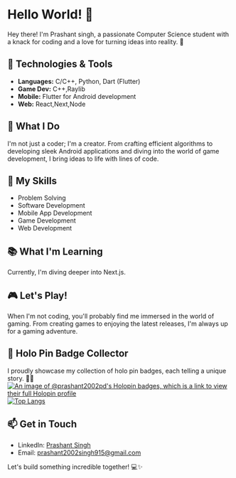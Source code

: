 # Hello World! 👋

Hey there! I'm Prashant singh, a passionate Computer Science student with a knack for coding and a love for turning ideas into reality. 🚀

## 🔧 Technologies & Tools
- **Languages:** C/C++, Python, Dart (Flutter)
- **Game Dev:** C++,Raylib
- **Mobile:** Flutter for Android development
- **Web:** React,Next,Node

## 🌟 What I Do
I'm not just a coder; I'm a creator. From crafting efficient algorithms to developing sleek Android applications and diving into the world of game development, I bring ideas to life with lines of code.

## 🚀 My Skills
- Problem Solving
- Software Development
- Mobile App Development
- Game Development
- Web Development

## 📚 What I'm Learning
Currently, I'm diving deeper into Next.js.

## 🎮 Let's Play!
When I'm not coding, you'll probably find me immersed in the world of gaming. From creating games to enjoying the latest releases, I'm always up for a gaming adventure.

## 🌈 Holo Pin Badge Collector
I proudly showcase my collection of holo pin badges, each telling a unique story. 🌟✨
[![An image of @prashant2002pd's Holopin badges, which is a link to view their full Holopin profile](https://holopin.me/prashant2002pd)](https://holopin.io/@prashant2002pd)
[![Top Langs](https://github-readme-stats-git-masterrstaa-rickstaa.vercel.app/api/top-langs/?username=prashant2002pd)](https://github.com/anuraghazra/github-readme-stats)



## 📫 Get in Touch
- LinkedIn: [Prashant Singh](https://www.linkedin.com/in/prashant-singh-a54b70229?utm_source=share&utm_campaign=share_via&utm_content=profile&utm_medium=android_app)
- Email: prashant2002singh915@gmail.com

Let's build something incredible together! 💻✨

